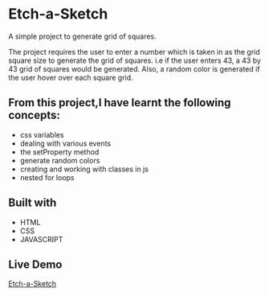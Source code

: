 # Etch-a-Sketch

A simple project to generate grid of squares.

The project requires the user to enter a number which is taken in as the grid square size to generate the grid of squares. i.e if the user enters 43, a 43 by 43 grid of squares would be generated.
Also, a random color is generated if the user hover over each square grid.

## From this project,I have learnt the following concepts:

- css variables
- dealing with various events
- the setProperty method
- generate random colors
- creating and working with classes in js
- nested for loops

## Built with

- HTML
- CSS
- JAVASCRIPT

## Live Demo

[Etch-a-Sketch](https://garang96.github.io/Etch-a-Sketch/)